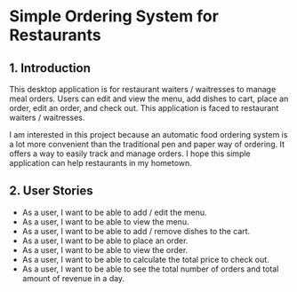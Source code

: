 # Simple Ordering System for Restaurants

## 1. Introduction

This desktop application is for restaurant waiters /
waitresses to manage meal orders. Users can edit and view
the menu, add dishes to cart, place an order, edit an order,
and check out. This application is faced to restaurant 
waiters / waitresses.

I am interested in this project because an automatic
food ordering system is a lot more convenient than the 
traditional pen and paper way of ordering. It offers 
a way to easily track and manage orders. I hope this simple 
application can help restaurants in my hometown.

## 2. User Stories
* As a user, I want to be able to add / edit the menu.
* As a user, I want to be able to view the menu.
* As a user, I want to be able to add / remove dishes
to the cart.
* As a user, I want to be able to place an order.
* As a user, I want to be able to view the order.
* As a user, I want to be able to calculate the total
price to check out.
* As a user, I want to be able to see the total number
of orders and total amount of revenue in a day.